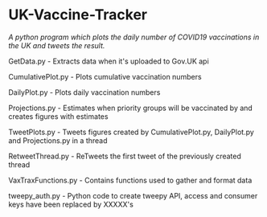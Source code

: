 # UK-Vaccine-Tracker
*A python program which plots the daily number of COVID19 vaccinations in the UK and tweets the result.*

GetData.py - Extracts data when it's uploaded to Gov.UK api

CumulativePlot.py - Plots cumulative vaccination numbers

DailyPlot.py - Plots daily vaccination numbers

Projections.py - Estimates when priority groups will be vaccinated by and creates figures with estimates

TweetPlots.py - Tweets figures created by CumulativePlot.py, DailyPlot.py and Projections.py in a thread

RetweetThread.py - ReTweets the first tweet of the previously created thread 

VaxTraxFunctions.py - Contains functions used to gather and format data

tweepy_auth.py - Python code to create tweepy API, access and consumer keys have been replaced by XXXXX's

